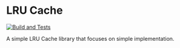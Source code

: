 # LRU Cache

[![Build and Tests](https://github.com/usysrc/lru/actions/workflows/go.yml/badge.svg)](https://github.com/usysrc/lru/actions/workflows/go.yml)

A simple LRU Cache library that focuses on simple implementation.
